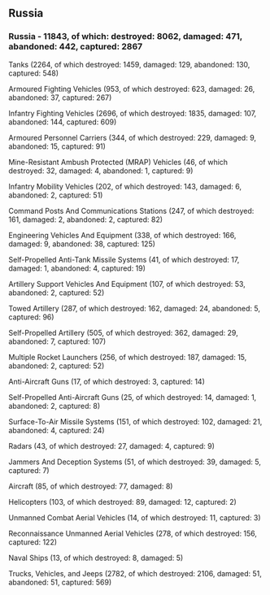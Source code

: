 
 
 ## Russia
 
 ### Russia - 11843, of which: destroyed: 8062, damaged: 471, abandoned: 442, captured: 2867

 

 

 Tanks (2264, of which destroyed: 1459, damaged: 129, abandoned: 130, captured: 548)

 Armoured Fighting Vehicles (953, of which destroyed: 623, damaged: 26, abandoned: 37, captured: 267)

 Infantry Fighting Vehicles (2696, of which destroyed: 1835, damaged: 107, abandoned: 144, captured: 609)

 Armoured Personnel Carriers (344, of which destroyed: 229, damaged: 9, abandoned: 15, captured: 91)

 Mine-Resistant Ambush Protected (MRAP) Vehicles (46, of which destroyed: 32, damaged: 4, abandoned: 1, captured: 9)

 Infantry Mobility Vehicles (202, of which destroyed: 143, damaged: 6, abandoned: 2, captured: 51)

 Command Posts And Communications Stations (247, of which destroyed: 161, damaged: 2, abandoned: 2, captured: 82)

 Engineering Vehicles And Equipment (338, of which destroyed: 166, damaged: 9, abandoned: 38, captured: 125)

 Self-Propelled Anti-Tank Missile Systems (41, of which destroyed: 17, damaged: 1, abandoned: 4, captured: 19)

 Artillery Support Vehicles And Equipment (107, of which destroyed: 53, abandoned: 2, captured: 52)

 Towed Artillery (287, of which destroyed: 162, damaged: 24, abandoned: 5, captured: 96)

 Self-Propelled Artillery (505, of which destroyed: 362, damaged: 29, abandoned: 7, captured: 107)

 Multiple Rocket Launchers (256, of which destroyed: 187, damaged: 15, abandoned: 2, captured: 52)

 Anti-Aircraft Guns (17, of which destroyed: 3, captured: 14)

 Self-Propelled Anti-Aircraft Guns (25, of which destroyed: 14, damaged: 1, abandoned: 2, captured: 8)

 Surface-To-Air Missile Systems (151, of which destroyed: 102, damaged: 21, abandoned: 4, captured: 24)

 Radars (43, of which destroyed: 27, damaged: 4, captured: 9)

 Jammers And Deception Systems (51, of which destroyed: 39, damaged: 5, captured: 7)

 Aircraft (85, of which destroyed: 77, damaged: 8)

 Helicopters (103, of which destroyed: 89, damaged: 12, captured: 2)

 Unmanned Combat Aerial Vehicles (14, of which destroyed: 11, captured: 3)

 Reconnaissance Unmanned Aerial Vehicles (278, of which destroyed: 156, captured: 122)

 Naval Ships (13, of which destroyed: 8, damaged: 5)

 Trucks, Vehicles, and Jeeps (2782, of which destroyed: 2106, damaged: 51, abandoned: 51, captured: 569)

